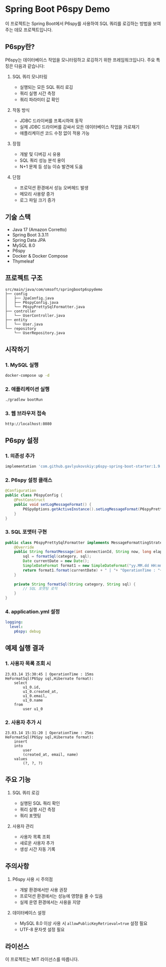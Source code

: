 # Spring Boot P6spy Demo

이 프로젝트는 Spring Boot에서 P6spy를 사용하여 SQL 쿼리를 로깅하는 방법을 보여주는 데모 프로젝트입니다.

## P6spy란?

P6spy는 데이터베이스 작업을 모니터링하고 로깅하기 위한 프레임워크입니다. 주요 특징은 다음과 같습니다:

1. SQL 쿼리 모니터링
   - 실행되는 모든 SQL 쿼리 로깅
   - 쿼리 실행 시간 측정
   - 쿼리 파라미터 값 확인

2. 작동 방식
   - JDBC 드라이버를 프록시하여 동작
   - 실제 JDBC 드라이버를 감싸서 모든 데이터베이스 작업을 가로채기
   - 애플리케이션 코드 수정 없이 적용 가능

3. 장점
   - 개발 및 디버깅 시 유용
   - SQL 쿼리 성능 분석 용이
   - N+1 문제 등 성능 이슈 발견에 도움

4. 단점
   - 프로덕션 환경에서 성능 오버헤드 발생
   - 메모리 사용량 증가
   - 로그 파일 크기 증가

## 기술 스택

- Java 17 (Amazon Corretto)
- Spring Boot 3.3.11
- Spring Data JPA
- MySQL 8.0
- P6spy
- Docker & Docker Compose
- Thymeleaf

## 프로젝트 구조

```
src/main/java/com/smsoft/springbootp6spydemo
├── config
│   ├── JpaConfig.java
│   ├── P6spyConfig.java
│   └── P6spyPrettySqlFormatter.java
├── controller
│   └── UserController.java
├── entity
│   └── User.java
└── repository
    └── UserRepository.java
```

## 시작하기

### 1. MySQL 실행

```bash
docker-compose up -d
```

### 2. 애플리케이션 실행

```bash
./gradlew bootRun
```

### 3. 웹 브라우저 접속

```
http://localhost:8080
```

## P6spy 설정

### 1. 의존성 추가

```gradle
implementation 'com.github.gavlyukovskiy:p6spy-spring-boot-starter:1.9.0'
```

### 2. P6spy 설정 클래스

```java
@Configuration
public class P6spyConfig {
    @PostConstruct
    public void setLogMessageFormat() {
        P6SpyOptions.getActiveInstance().setLogMessageFormat(P6spyPrettySqlFormatter.class.getName());
    }
}
```

### 3. SQL 포맷터 구현

```java
public class P6spyPrettySqlFormatter implements MessageFormattingStrategy {
    @Override
    public String formatMessage(int connectionId, String now, long elapsed, String category, String prepared, String sql, String url) {
        sql = formatSql(category, sql);
        Date currentDate = new Date();
        SimpleDateFormat format1 = new SimpleDateFormat("yy.MM.dd HH:mm:ss");
        return format1.format(currentDate) + " | "+ "OperationTime : "+ elapsed + "ms" + sql;
    }
    
    private String formatSql(String category, String sql) {
        // SQL 포맷팅 로직
    }
}
```

### 4. application.yml 설정

```yaml
logging:
  level:
    p6spy: debug
```

## 예제 실행 결과

### 1. 사용자 목록 조회 시

```
23.03.14 15:30:45 | OperationTime : 15ms
HeFormatSql(P6Spy sql,Hibernate format):
    select 
        u1_0.id,
        u1_0.created_at,
        u1_0.email,
        u1_0.name 
    from 
        user u1_0
```

### 2. 사용자 추가 시

```
23.03.14 15:31:20 | OperationTime : 25ms
HeFormatSql(P6Spy sql,Hibernate format):
    insert 
    into
        user
        (created_at, email, name) 
    values
        (?, ?, ?)
```

## 주요 기능

1. SQL 쿼리 로깅
   - 실행된 SQL 쿼리 확인
   - 쿼리 실행 시간 측정
   - 쿼리 포맷팅

2. 사용자 관리
   - 사용자 목록 조회
   - 새로운 사용자 추가
   - 생성 시간 자동 기록

## 주의사항

1. P6spy 사용 시 주의점
   - 개발 환경에서만 사용 권장
   - 프로덕션 환경에서는 성능에 영향을 줄 수 있음
   - 실제 운영 환경에서는 사용을 지양

2. 데이터베이스 설정
   - MySQL 8.0 이상 사용 시 `allowPublicKeyRetrieval=true` 설정 필요
   - UTF-8 문자셋 설정 필요

## 라이선스

이 프로젝트는 MIT 라이선스를 따릅니다. 